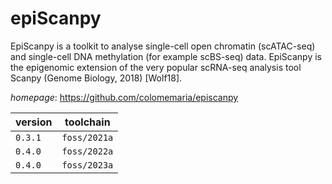 # epiScanpy

EpiScanpy is a toolkit to analyse single-cell open chromatin (scATAC-seq) and single-cell DNA methylation (for example scBS-seq) data. EpiScanpy is the epigenomic extension of the very popular scRNA-seq analysis tool Scanpy (Genome Biology, 2018) [Wolf18].

*homepage*: <https://github.com/colomemaria/episcanpy>

version | toolchain
--------|----------
``0.3.1`` | ``foss/2021a``
``0.4.0`` | ``foss/2022a``
``0.4.0`` | ``foss/2023a``
